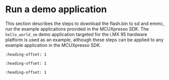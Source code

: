 # Run a demo application 

This section describes the steps to download the flash.bin to sd and emmc, run the example applications provided in the MCUXpresso SDK. The `hello_world_sm` demo application targeted for the i.MX 95 hardware platform is used as an example, although these steps can be applied to any example application in the MCUXpresso SDK.


```{include} ../topics/run_an_example_application.md
:heading-offset: 1
```

```{include} ../topics/make_a_flash_bin.md
:heading-offset: 1
```

```{include} ../topics/debug_an_example_application_with_iar.md
:heading-offset: 1
```
